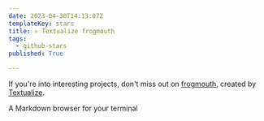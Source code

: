 ```yaml
---
date: 2023-04-30T14:13:07Z
templateKey: stars
title: ⭐ Textualize frogmouth
tags:
  - github-stars
published: True

---
```


If you're into interesting projects, don't miss out on [frogmouth](https://github.com/Textualize/frogmouth), created by [Textualize](https://github.com/Textualize).

A Markdown browser for your terminal
